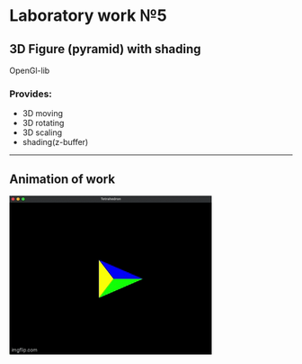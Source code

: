 # Laboratory work №5
## 3D Figure (pyramid) with shading
OpenGl-lib
### Provides:
- 3D moving 
- 3D rotating
- 3D scaling
- shading(z-buffer)
  
--- 

## Animation of work
![](8yxg8d.gif)